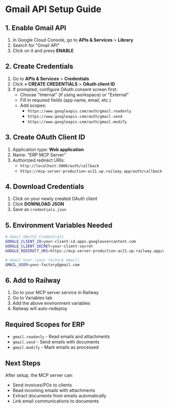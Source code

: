 # Gmail API Setup Guide

## 1. Enable Gmail API

1. In Google Cloud Console, go to **APIs & Services** > **Library**
2. Search for "Gmail API"
3. Click on it and press **ENABLE**

## 2. Create Credentials

1. Go to **APIs & Services** > **Credentials**
2. Click **+ CREATE CREDENTIALS** > **OAuth client ID**
3. If prompted, configure OAuth consent screen first:
   - Choose "Internal" (if using workspace) or "External"
   - Fill in required fields (app name, email, etc.)
   - Add scopes: 
     - `https://www.googleapis.com/auth/gmail.readonly`
     - `https://www.googleapis.com/auth/gmail.send`
     - `https://www.googleapis.com/auth/gmail.modify`

## 3. Create OAuth Client ID

1. Application type: **Web application**
2. Name: "ERP MCP Server"
3. Authorized redirect URIs:
   - `http://localhost:3000/auth/callback`
   - `https://mcp-server-production-ac21.up.railway.app/auth/callback`

## 4. Download Credentials

1. Click on your newly created OAuth client
2. Click **DOWNLOAD JSON**
3. Save as `credentials.json`

## 5. Environment Variables Needed

```bash
# Gmail OAuth2 Credentials
GOOGLE_CLIENT_ID=your-client-id.apps.googleusercontent.com
GOOGLE_CLIENT_SECRET=your-client-secret
GOOGLE_REDIRECT_URI=https://mcp-server-production-ac21.up.railway.app/auth/callback

# Gmail User (your factory email)
GMAIL_USER=your-factory@gmail.com
```

## 6. Add to Railway

1. Go to your MCP server service in Railway
2. Go to Variables tab
3. Add the above environment variables
4. Railway will auto-redeploy

## Required Scopes for ERP

- `gmail.readonly` - Read emails and attachments
- `gmail.send` - Send emails with documents
- `gmail.modify` - Mark emails as processed

## Next Steps

After setup, the MCP server can:
- Send invoices/POs to clients
- Read incoming emails with attachments
- Extract documents from emails automatically
- Link email communications to documents